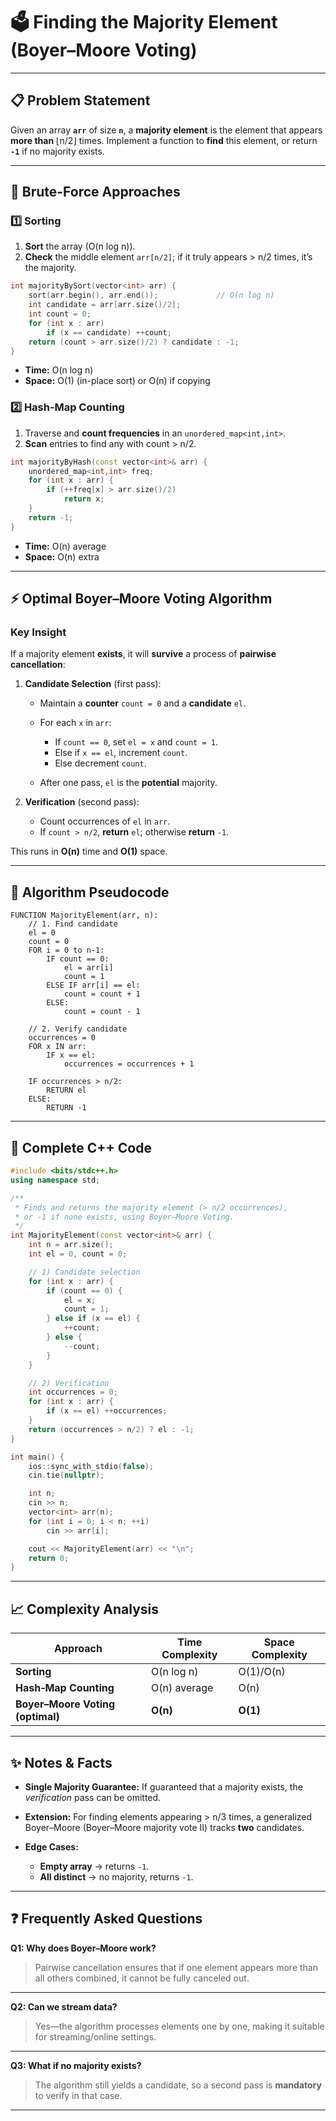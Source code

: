# 🗳️ Finding the Majority Element (Boyer–Moore Voting)

---

## 📋 Problem Statement

Given an array **`arr`** of size **`n`**, a **majority element** is the element that appears **more than** ⌊n/2⌋ times. Implement a function to **find** this element, or return **`-1`** if no majority exists.

---

## 🐢 Brute-Force Approaches

### 1️⃣ Sorting

1. **Sort** the array (O(n log n)).
2. **Check** the middle element `arr[n/2]`; if it truly appears > n/2 times, it’s the majority.

```cpp
int majorityBySort(vector<int> arr) {
    sort(arr.begin(), arr.end());             // O(n log n)
    int candidate = arr[arr.size()/2];
    int count = 0;
    for (int x : arr)
        if (x == candidate) ++count;
    return (count > arr.size()/2) ? candidate : -1;
}
```

* **Time:** O(n log n)
* **Space:** O(1) (in-place sort) or O(n) if copying

### 2️⃣ Hash‐Map Counting

1. Traverse and **count frequencies** in an `unordered_map<int,int>`.
2. **Scan** entries to find any with count > n/2.

```cpp
int majorityByHash(const vector<int>& arr) {
    unordered_map<int,int> freq;
    for (int x : arr) {
        if (++freq[x] > arr.size()/2)
            return x;
    }
    return -1;
}
```

* **Time:** O(n) average
* **Space:** O(n) extra

---

## ⚡ Optimal Boyer–Moore Voting Algorithm

### **Key Insight**

If a majority element **exists**, it will **survive** a process of **pairwise cancellation**:

1. **Candidate Selection** (first pass):

   * Maintain a **counter** `count = 0` and a **candidate** `el`.
   * For each `x` in `arr`:

     * If `count == 0`, set `el = x` and `count = 1`.
     * Else if `x == el`, increment `count`.
     * Else decrement `count`.
   * After one pass, `el` is the **potential** majority.

2. **Verification** (second pass):

   * Count occurrences of `el` in `arr`.
   * If `count > n/2`, **return** `el`; otherwise **return** `-1`.

This runs in **O(n)** time and **O(1)** space.

---

## 📝 Algorithm Pseudocode

```text
FUNCTION MajorityElement(arr, n):
    // 1. Find candidate
    el = 0
    count = 0
    FOR i = 0 to n-1:
        IF count == 0:
            el = arr[i]
            count = 1
        ELSE IF arr[i] == el:
            count = count + 1
        ELSE:
            count = count - 1

    // 2. Verify candidate
    occurrences = 0
    FOR x IN arr:
        IF x == el:
            occurrences = occurrences + 1

    IF occurrences > n/2:
        RETURN el
    ELSE:
        RETURN -1
```

---

## 💾 Complete C++ Code

```cpp
#include <bits/stdc++.h>
using namespace std;

/**
 * Finds and returns the majority element (> n/2 occurrences),
 * or -1 if none exists, using Boyer–Moore Voting.
 */
int MajorityElement(const vector<int>& arr) {
    int n = arr.size();
    int el = 0, count = 0;

    // 1) Candidate selection
    for (int x : arr) {
        if (count == 0) {
            el = x;
            count = 1;
        } else if (x == el) {
            ++count;
        } else {
            --count;
        }
    }

    // 2) Verification
    int occurrences = 0;
    for (int x : arr) {
        if (x == el) ++occurrences;
    }
    return (occurrences > n/2) ? el : -1;
}

int main() {
    ios::sync_with_stdio(false);
    cin.tie(nullptr);

    int n;
    cin >> n;
    vector<int> arr(n);
    for (int i = 0; i < n; ++i)
        cin >> arr[i];

    cout << MajorityElement(arr) << "\n";
    return 0;
}
```

---

## 📈 Complexity Analysis

| Approach                         | Time Complexity | Space Complexity |
| -------------------------------- | --------------- | ---------------- |
| **Sorting**                      | O(n log n)      | O(1)/O(n)        |
| **Hash‐Map Counting**            | O(n) average    | O(n)             |
| **Boyer–Moore Voting (optimal)** | **O(n)**        | **O(1)**         |

---

## ✨ Notes & Facts

* **Single Majority Guarantee:** If guaranteed that a majority exists, the *verification* pass can be omitted.
* **Extension:** For finding elements appearing > n/3 times, a generalized Boyer–Moore (Boyer–Moore majority vote II) tracks **two** candidates.
* **Edge Cases:**

  * **Empty array** → returns `-1`.
  * **All distinct** → no majority, returns `-1`.

---

## ❓ Frequently Asked Questions

**Q1: Why does Boyer–Moore work?**

> Pairwise cancellation ensures that if one element appears more than all others combined, it cannot be fully canceled out.

---

**Q2: Can we stream data?**

> Yes—the algorithm processes elements one by one, making it suitable for streaming/online settings.

---

**Q3: What if no majority exists?**

> The algorithm still yields a candidate, so a second pass is **mandatory** to verify in that case.

---
